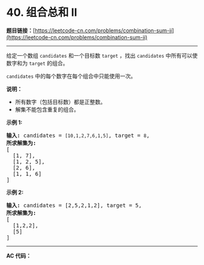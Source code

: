 # 40. 组合总和 II

**题目链接：**[https://leetcode-cn.com/problems/combination-sum-ii](https://leetcode-cn.com/problems/combination-sum-ii)

---

<div class="content__1Y2H">
 <div class="notranslate">
  <p>给定一个数组&nbsp;<code>candidates</code>&nbsp;和一个目标数&nbsp;<code>target</code>&nbsp;，找出&nbsp;<code>candidates</code>&nbsp;中所有可以使数字和为&nbsp;<code>target</code>&nbsp;的组合。</p> 
  <p><code>candidates</code>&nbsp;中的每个数字在每个组合中只能使用一次。</p> 
  <p><strong>说明：</strong></p> 
  <ul> 
   <li>所有数字（包括目标数）都是正整数。</li> 
   <li>解集不能包含重复的组合。&nbsp;</li> 
  </ul> 
  <p><strong>示例&nbsp;1:</strong></p> 
  <pre class="language-text"><strong>输入:</strong> candidates =&nbsp;<code>[10,1,2,7,6,1,5]</code>, target =&nbsp;<code>8</code>,
<strong>所求解集为:</strong>
[
  [1, 7],
  [1, 2, 5],
  [2, 6],
  [1, 1, 6]
]
</pre> 
  <p><strong>示例&nbsp;2:</strong></p> 
  <pre class="language-text"><strong>输入:</strong> candidates =&nbsp;[2,5,2,1,2], target =&nbsp;5,
<strong>所求解集为:</strong>
[
&nbsp; [1,2,2],
&nbsp; [5]
]</pre> 
 </div>
</div>

---

**AC 代码：**

```java

```
